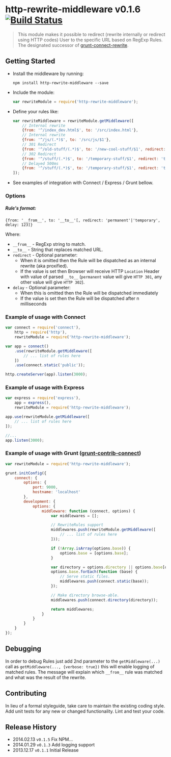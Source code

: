# http-rewrite-middleware v0.1.6 [![Build Status](https://travis-ci.org/viart/http-rewrite-middleware.png?branch=master)](https://travis-ci.org/viart/http-rewrite-middleware)

> This module makes it possible to redirect (rewrite internally or redirect using HTTP codes) User to the specific URL based on RegExp Rules.
> The designated successor of [grunt-connect-rewrite](https://github.com/viart/grunt-connect-rewrite).

## Getting Started
* Install the middleware by running:

    ```shell
    npm install http-rewrite-middleware --save
    ```

* Include the module:

    ```js
    var rewriteModule = require('http-rewrite-middleware');
    ```

* Define your rules like:

    ```js
    var rewriteMiddleware = rewriteModule.getMiddleware([
        // Internal rewrite
        {from: '^/index_dev.html$', to: '/src/index.html'},
        // Internal rewrite
        {from: '^/js/(.*)$', to: '/src/js/$1'},
        // 301 Redirect
        {from: '^/old-stuff/(.*)$', to: '/new-cool-stuff/$1', redirect: 'permanent'},
        // 302 Redirect
        {from: '^/stuff/(.*)$', to: '/temporary-stuff/$1', redirect: 'temporary'},
        // Delayed 500ms
        {from: '^/stuff/(.*)$', to: '/temporary-stuff/$1', redirect: 'temporary', delay: 500 }
    ]);
    ```

* See examples of integration with Connect / Express / Grunt bellow.

### Options

##### Rule's format:

`{from: '__from__', to: '__to__'[, redirect: 'permanent'|'temporary', delay: 123]}`

Where:
* `__from__` - RegExp string to match.
* `__to__` - String that replaces matched URL.
* `redirect` - Optional parameter:
    * When it is omitted then the Rule will be dispatched as an internal rewrite (aka proxified).
    * If the value is set then Browser will receive HTTP `Location` Header with value of parsed `__to__` (`permanent` value will give `HTTP 301`, any other value will give `HTTP 302`).
* `delay` - Optional parameter:
    * When this is omitted then the Rule will be dispatched immediately
    * If the value is set then the Rule will be dispatched after n milliseconds

### Example of usage with Connect

```js
var connect = require('connect'),
    http = require('http'),
    rewriteModule = require('http-rewrite-middleware');

var app = connect()
    .use(rewriteModule.getMiddleware([
        // ... list of rules here
    ])
    .use(connect.static('public'));

http.createServer(app).listen(3000);
```

### Example of usage with Express

```js
var express = require('express'),
    app = express(),
    rewriteModule = require('http-rewrite-middleware');

app.use(rewriteModule.getMiddleware([
    // ... list of rules here
]);

//...
app.listen(3000);
```

### Example of usage with Grunt ([grunt-contrib-connect](https://github.com/gruntjs/grunt-contrib-connect))

```js
var rewriteModule = require('http-rewrite-middleware');

grunt.initConfig({
    connect: {
        options: {
            port: 9000,
            hostname: 'localhost'
        },
        development: {
            options: {
                middleware: function (connect, options) {
                    var middlewares = [];

                    // RewriteRules support
                    middlewares.push(rewriteModule.getMiddleware([
                        // ... list of rules here
                    ]));

                    if (!Array.isArray(options.base)) {
                        options.base = [options.base];
                    }

                    var directory = options.directory || options.base[options.base.length - 1];
                    options.base.forEach(function (base) {
                        // Serve static files.
                        middlewares.push(connect.static(base));
                    });

                    // Make directory browse-able.
                    middlewares.push(connect.directory(directory));

                    return middlewares;
                }
            }
        }
    }
});
```


## Debugging

In order to debug Rules just add 2nd parameter to the `getMiddleware(...)` call
as `getMiddleware(..., {verbose: true})` this will enable logging of matched rules.
The message will explain which `__from__` rule was matched and what was the result of the rewrite.


## Contributing

In lieu of a formal styleguide, take care to maintain the existing coding style. Add unit tests for any new or changed functionality. Lint and test your code.


## Release History
* 2014.02.13 `v0.1.5` Fix NPM...
* 2014.01.29 `v0.1.3` Add logging support
* 2013.12.17 `v0.1.1` Initial Release

